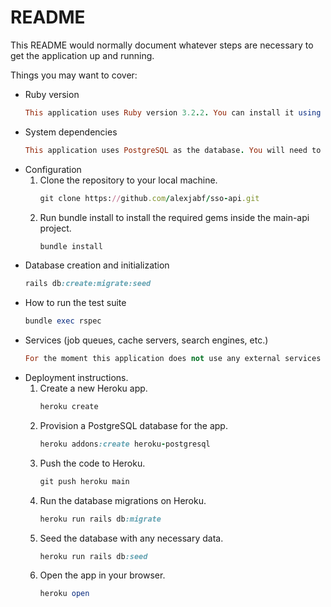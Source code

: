 # README

This README would normally document whatever steps are necessary to get the
application up and running.

Things you may want to cover:

* Ruby version
  ```ruby
  This application uses Ruby version 3.2.2. You can install it using a version manager like rbenv or rvm.
* System dependencies
  ```ruby
  This application uses PostgreSQL as the database. You will need to have PostgreSQL installed and running on your local machine.
* Configuration
    1. Clone the repository to your local machine.
       ```ruby
       git clone https://github.com/alexjabf/sso-api.git
    2. Run bundle install to install the required gems inside the main-api project.
       ```ruby
       bundle install
* Database creation and initialization
   ```ruby
   rails db:create:migrate:seed
* How to run the test suite
   ```ruby
   bundle exec rspec
* Services (job queues, cache servers, search engines, etc.)
  ```ruby
  For the moment this application does not use any external services such as job queues, cache servers, or search engines.
* Deployment instructions.
    1. Create a new Heroku app.
       ```ruby
       heroku create
    2. Provision a PostgreSQL database for the app.
       ```ruby
       heroku addons:create heroku-postgresql
    3. Push the code to Heroku.
       ```ruby
       git push heroku main
    4. Run the database migrations on Heroku.
       ```ruby
       heroku run rails db:migrate
    5. Seed the database with any necessary data.
       ```ruby
       heroku run rails db:seed
    6. Open the app in your browser.
       ```ruby
       heroku open